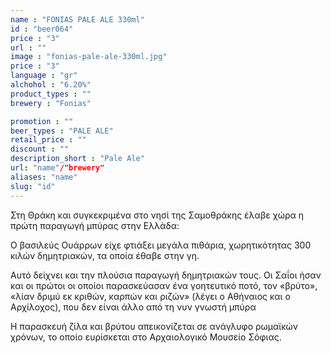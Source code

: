 ```yaml
---
name : "FONIAS PALE ALE 330ml"
id : "beer064"
price : "3"
url : ""
image : "fonias-pale-ale-330ml.jpg"
price : "3"
language : "gr"
alchohol : "6.20%"
product_types : ""
brewery : "Fonias"

promotion : ""
beer_types : "PALE ALE"
retail_price : ""
discount : ""
description_short : "Pale Ale"
url: "name"/"brewery"
aliases: "name"
slug: "id"
---
```


Στη Θράκη και συγκεκριμένα στο νησί της Σαμοθράκης έλαβε χώρα η πρώτη παραγωγή μπύρας στην Ελλάδα:

Ο βασιλεύς Ουάρρων είχε φτιάξει μεγάλα πιθάρια, χωρητικότητας 300 κιλών δημητριακών, τα οποία έθαβε στην γη.

Αυτό δείχνει και την πλούσια παραγωγή δημητριακών τους. Οι Σαΐοι ήσαν και οι πρώτοι οι οποίοι παρασκεύασαν ένα γοητευτικό ποτό, τον «βρύτο», «λίαν δριμύ εκ κριθών, καρπών και ριζών» (λέγει ο Αθήναιος και ο Αρχίλοχος), που δεν είναι άλλο από τη νυν γνωστή μπύρα

Η παρασκευή ζίλα και βρύτου απεικονίζεται σε ανάγλυφο ρωμαϊκών χρόνων, το οποίο ευρίσκεται στο Αρχαιολογικό Μουσείο Σόφιας.